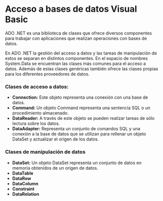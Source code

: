 <h1>Acceso a bases de datos Visual Basic</h1>
<p>ADO .NET es una biblioteca de clases que ofrece diversos componentes para trabajar con aplicaciones que realizan operaciones con bases de datos.</p>
<p>En ADO .NET la gestión del acceso a datos y las tareas de manipulación de estos se separan en distintos componentes. En el espacio de nombres System.Data se encuentran las clases más comunes para el acceso a datos. Además de estas clases genéricas también ofrece las clases propias para los diferentes proveedores de datos.</p>
<h3><strong>Clases de acceso a datos:</strong> </h3>
<ul>
  <li><strong>Connection:</strong> Este objeto representa una conexión con una base de datos.</li>
  <li><strong>Command:</strong> Un objeto Command representa una sentencia SQL o un procedimiento almacenado.</li>
  <li><strong>DataReader:</strong> A través de este objeto se pueden realizar tareas de sólo lectura sobre los datos.</li>
  <li><strong>DataAdapter:</strong> Representa un conjunto de comandos SQL y una conexión a la base de datos que se utilizan para rellenar un objeto DataSet y actualizar el origen de los datos.</li>
</ul>
<h3><strong>Clases de manipulación de datos</strong></h3>
<ul>
<li><strong>DataSet:</strong> Un objeto DataSet representa un conjunto de datos en memoria obtenidos de un origen de datos.</li>
  <li><strong>DataTable</strong></li>
  <li><strong>DataRow</strong></li>
  <li><strong>DataColumn</strong></li>
  <li><strong>Constraint</strong></li>
  <li><strong>DataRelation</strong></li>
</ul>
